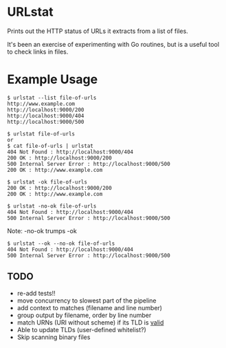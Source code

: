 # URLstat

Prints out the HTTP status of URLs it extracts from a list of files.

It's been an exercise of experimenting with Go routines, but is a useful tool to check links in files.

# Example Usage
```
$ urlstat --list file-of-urls
http://www.example.com
http://localhost:9000/200
http://localhost:9000/404
http://localhost:9000/500

$ urlstat file-of-urls
or
$ cat file-of-urls | urlstat
404 Not Found : http://localhost:9000/404
200 OK : http://localhost:9000/200
500 Internal Server Error : http://localhost:9000/500
200 OK : http://www.example.com

$ urlstat -ok file-of-urls
200 OK : http://localhost:9000/200
200 OK : http://www.example.com

$ urlstat -no-ok file-of-urls
404 Not Found : http://localhost:9000/404
500 Internal Server Error : http://localhost:9000/500
```

Note: -no-ok trumps -ok
```
$ urlstat --ok --no-ok file-of-urls
404 Not Found : http://localhost:9000/404
500 Internal Server Error : http://localhost:9000/500
```

## TODO
- re-add tests!!
- move concurrency to slowest part of the pipeline
- add context to matches (filename and line number)
- group output by filename, order by line number
- match URNs (URI without scheme) if its TLD is [valid](http://data.iana.org/TLD/tlds-alpha-by-domain.txt)
- Able to update TLDs (user-defined whitelist?)
- Skip scanning binary files
